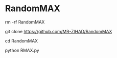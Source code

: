# RandomMAX

 rm -rf RandomMAX

git clone https://github.com/MR-ZIHAD/RandomMAX

cd RandomMAX

python RMAX.py
